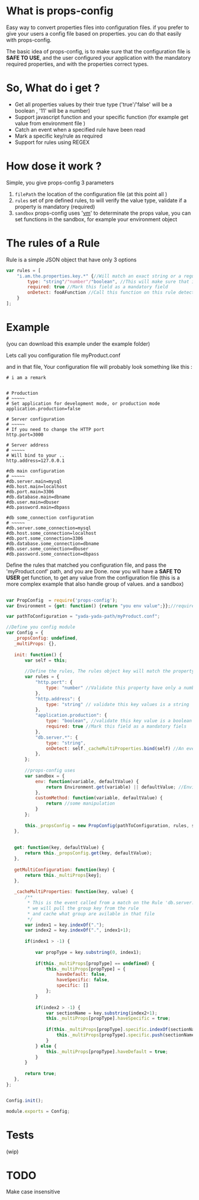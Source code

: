 # What is props-config

Easy way to convert properties files into configuration files.
if you prefer to give your users a config file based on properties.
you can do that easily with props-config.

The basic idea of props-config, is to make sure that the configuration file is **SAFE TO USE**, and the user configured your application with the mandatory required properties, 
and with the properties correct types.


# So, What do i get ?

* Get all properties values by their true type ('true'/'false' will be a boolean , '11' will be a number)
* Support javascript function and your specific function (for example get value from environment file ) 
* Catch an event when a specified rule have been read
* Mark a specific key/rule as required
* Support for rules using REGEX


# How dose it work ?

Simple, you give props-config 3 parameters

1. ```filePath``` the location of the configuration file (at this point all )
2. ```rules``` set of pre defined rules, to will verify the value type, validate if a property is mandatory (required) 
3. ```sandbox``` props-config uses '[vm](https://nodejs.org/api/vm.html)' to determinate the props value, you can set functions in the sandbox, for example your environment object 


# The rules of a Rule 

Rule is a simple JSON object that have only 3 options
```javascript
var rules = [
	"i.am.the.properties.key.*" {//Will match an exact string or a regular expression 
		type: "string"/"number"/"boolean", //This will make sure that if a value was defined, it was with the requested type
		required: true //Mark this field as a mandatory field
		onDetect: fooAFunction //Call this function on this rule detection. if returned false, means an invalid config file
	}
];
```


# Example 

(you can download this example under the example folder)

Lets call you configuration file myProduct.conf

and in that file, Your configuration file will probably look something like this : 

```
# i am a remark


# Production
# ~~~~~
# Set application for development mode, or production mode
application.production=false

# Server configuration
# ~~~~~
# If you need to change the HTTP port
http.port=3000

# Server address
# ~~~~~
# Will bind to your ..
http.address=127.0.0.1

#db main configuration
# ~~~~~ 
#db.server.main=mysql
#db.host.main=localhost
#db.port.main=3306
#db.database.main=dbname
#db.user.main=dbuser
#db.password.main=dbpass

#db some_connection configuration
# ~~~~~ 
#db.server.some_connection=mysql
#db.host.some_connection=localhost
#db.port.some_connection=3306
#db.database.some_connection=dbname
#db.user.some_connection=dbuser
#db.password.some_connection=dbpass

```

Define the rules that matched you configuration file, and pass the 'myProduct.conf' path, and you are Done.
now you will have a **SAFE TO USER** get function, to get any value from the configuration file 
(this is a more complex example that also handle group of values. and a sandbox)

 ```javascript
  
var PropConfig  = require('props-config');
var Environment = {get: function() {return "you env value";}};//require('<path to you env if you have one>/Environment.js');

var pathToConfiguration = "yada-yada-path/myProduct.conf";

//Define you config module 
var Config = {
	_propsConfig: undefined, 
	_multiProps: {},
	
	init: function() {
		var self = this;
		
		//Define the rules, The rules object key will match the property key 
		var rules = {
			"http.port": {
				type: "number" //Validate this property have only a number type, other wise you will get and error
			},
			"http.address": {
				type: "string" // validate this key values is a string
			},
			"application.production": {
				type: "boolean", //validate this key value is a boolean
				required: true //Mark this field as a mandatory fiels
			},
			"db.server.*": {
				type: "string",
				onDetect: self._cacheMultiProperties.bind(self) //An event notifying when use defined some property
			},
		};
		
		//props-config uses 
		var sandbox = {
			env: function(variable, defaultValue) {
				return Environment.get(variable) || defaultValue; //Environment is your environment object
			}, 
			customMethod: function(variable, defaultValue) {
				return //some manipulation 
			}
		};
		
		this._propsConfig = new PropConfig(pathToConfiguration, rules, sandbox);
	}, 
	
	
	get: function(key, defaultValue) {
		return this._propsConfig.get(key, defaultValue);
	},
	
	getMultiConfiguration: function(key) {
		return this._multiProps[key];
	},
	
	_cacheMultiProperties: function(key, value) {
		/**
		 * This is the event called from a match on the Rule 'db.server.*'
		 * we will pull the group key from the rule
		 * and cache what group are avilable in that file 
		 */
		var index1 = key.indexOf(".");
		var index2 = key.indexOf(".", index1+1);
		
		if(index1 > -1) {
			
			var propType = key.substring(0, index1);
			
			if(this._multiProps[propType] == undefined) {
				this._multiProps[propType] = { 
					haveDefault: false,
					haveSpecific: false, 
					specific: []
				};
			}
			
			if(index2 > -1) {
				var sectionName = key.substring(index2+1);
				this._multiProps[propType].haveSpecific = true;
				
				if(this._multiProps[propType].specific.indexOf(sectionName) == -1) {
					this._multiProps[propType].specific.push(sectionName);
				}
			} else {
				this._multiProps[propType].haveDefault = true;
			}
		}
		
		return true;
	},	
};


Config.init();

module.exports = Config;
  ```
  
# Tests 
(wip)

# TODO 
Make case insensitive